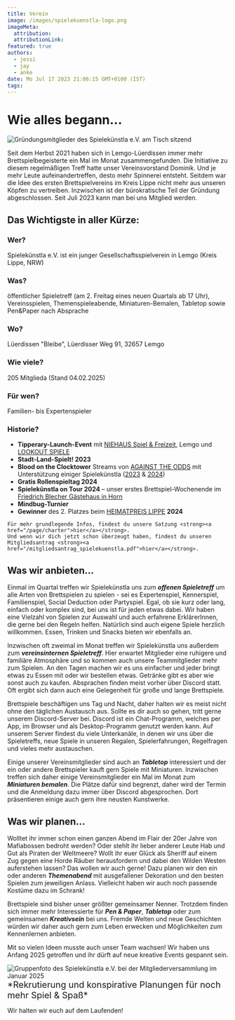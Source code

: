 ```yaml
---
title: Verein
image: /images/spielekuenstla-logo.png
imageMeta:
  attribution:
  attributionLink:
featured: true
authors:
  - jessi
  - jay
  - anke
date: Mo Jul 17 2023 21:06:15 GMT+0100 (IST)
tags:
---
```


# Wie alles begann...

![Gründungsmitglieder des Spielekünstla e.V. am Tisch sitzend](/images/founder.jpg)

Seit dem Herbst 2021 haben sich in Lemgo-Lüerdissen immer mehr Brettspielbegeisterte ein Mal im Monat zusammengefunden. Die Initiative zu diesem regelmäßigen Treff hatte unser Vereinsvorstand Dominik. Und je mehr Leute aufeinandertreffen, desto mehr Spinnerei entsteht. Seitdem war die Idee des ersten Brettspielvereins im Kreis Lippe nicht mehr aus unseren Köpfen zu vertreiben. Inzwischen ist der bürokratische Teil der Gründung abgeschlossen. Seit Juli 2023 kann man bei uns Mitglied werden.

<div class="border-box">
  <h2>Das Wichtigste in aller Kürze:</h2>
  <div>
    <h3>Wer?</h3>
    Spielekünstla e.V. ist ein junger Gesellschaftsspielverein in Lemgo (Kreis Lippe, NRW)
  </div>

  <div>
    <h3>Was?</h3>
    öffentlicher Spieletreff (am 2. Freitag eines neuen Quartals ab 17 Uhr), Vereinsspielen, Themenspieleabende, Miniaturen-Bemalen, Tabletop sowie Pen&Paper nach Absprache
  </div>

  <div>
    <h3>Wo?</h3>
    Lüerdissen "Bleibe", Lüerdisser Weg 91, 32657 Lemgo
  </div>

  <div>
    <h3>Wie viele?</h3>
    205 Mitglieda (Stand 04.02.2025)
  </div>

  <div>
    <h3>Für wen?</h3>
    Familien- bis Expertenspieler
  </div>

  <div>
    <h3>Historie?</h3>
    <ul>
      <li><strong>Tipperary-Launch-Event</strong> mit <a href="https://niehaus-lemgo.de/">NIEHAUS Spiel & Freizeit</a>, Lemgo und <a href="https://lookout-spiele.de">LOOKOUT SPIELE</a></li>
      <li><strong>Stadt-Land-Spielt! 2023</strong></li>
      <li><strong>Blood on the Clocktower</strong> Streams von <a href="https://againsttheodds.de/">AGAINST THE ODDS</a> mit Unterstützung einiger Spielekünstla (<a href="https://www.youtube.com/watch?v=D6HxlRudQHA">2023</a> & <a href="https://www.youtube.com/watch?v=-3iVwMf0Yw8&t=158s">2024</a>)</li>
      <li><strong>Gratis Rollenspieltag 2024</strong></li>
      <li><strong>Spielekünstla on Tour 2024</strong> – unser erstes Brettspiel-Wochenende im <a href="https://www.friedrich-blecher-haus.de/">Friedrich Blecher Gästehaus in Horn</a></li>
      <li><strong>Mindbug-Turnier</strong></li>
      <li><strong>Gewinner</strong> des 2. Platzes beim <a href="https://www.kreis-lippe.de/kreis-lippe/aktuelles/meldungen/referat-landrat/ehrenamt/heimatpreis-2024.php">HEIMATPREIS LIPPE</a> <strong>2024</strong></li>
    </ul>

    Für mehr grundlegende Infos, findest du unsere Satzung <strong><a href="/page/charter">hier</a></strong>.
    Und wenn wir dich jetzt schon überzeugt haben, findest du unseren Mitgliedsantrag <strong><a href="/mitgliedsantrag_spielekuenstla.pdf">hier</a></strong>.
  </div>
</div>

## Was wir anbieten...

Einmal im Quartal treffen wir Spielekünstla uns zum ***offenen Spieletreff*** um alle Arten von Brettspielen zu spielen - sei es Expertenspiel, Kennerspiel, Familienspiel, Social Deduction oder Partyspiel. Egal, ob sie kurz oder lang, einfach oder komplex sind, bei uns ist für jeden etwas dabei. Wir haben eine Vielzahl von Spielen zur Auswahl und auch erfahrene ErklärerInnen, die gerne bei den Regeln helfen. Natürlich sind auch eigene Spiele herzlich willkommen. Essen, Trinken und Snacks bieten wir ebenfalls an.

Inzwischen oft zweimal im Monat treffen wir Spielekünstla uns außerdem zum ***vereinsinternen Spieletreff***. Hier erwartet Mitglieder eine ruhigere und familiäre Atmosphäre und so kommen auch unsere Teammitglieder mehr zum Spielen. An den Tagen machen wir es uns einfacher und jeder bringt etwas zu Essen mit oder wir bestellen etwas. Getränke gibt es aber wie sonst auch zu kaufen. Absprachen finden meist vorher über Discord statt. Oft ergibt sich dann auch eine Gelegenheit für große und lange Brettspiele.

Brettspiele beschäftigen uns Tag und Nacht, daher halten wir es meist nicht ohne den täglichen Austausch aus. Sollte es dir auch so gehen, tritt gerne unserem Discord-Server bei. Discord ist ein Chat-Programm, welches per App, im Browser und als Desktop-Programm genutzt werden kann. Auf unserem Server findest du viele Unterkanäle, in denen wir uns über die Spieletreffs, neue Spiele in unseren Regalen, Spielerfahrungen, Regelfragen und vieles mehr austauschen.

Einige unserer Vereinsmitglieder sind auch an ***Tabletop*** interessiert und der ein oder andere Brettspieler kauft gern Spiele mit Miniaturen. Inzwischen treffen sich daher einige Vereinsmitglieder ein Mal im Monat zum ***Miniaturen bemalen***. Die Plätze dafür sind begrenzt, daher wird der Termin und die Anmeldung dazu immer über Discord abgesprochen. Dort präsentieren einige auch gern ihre neusten Kunstwerke.


## Was wir planen...

Wolltet ihr immer schon einen ganzen Abend im Flair der 20er Jahre von Mafiabossen bedroht werden? Oder stehlt ihr lieber anderer Leute Hab und Gut als Piraten der Weltmeere? Wollt ihr euer Glück als Sheriff auf einem Zug gegen eine Horde Räuber herausfordern und dabei den Wilden Westen auferstehen lassen? Das wollen wir auch gerne! Dazu planen wir den ein oder anderen ***Themenabend*** mit ausgefallener Dekoration und den besten Spielen zum jeweiligen Anlass. Vielleicht haben wir auch noch passende Kostüme dazu im Schrank!

Brettspiele sind bisher unser größter gemeinsamer Nenner. Trotzdem finden sich immer mehr Interessierte für ***Pen & Paper***, ***Tabletop*** oder zum gemeinsamen ***Kreativsein*** bei uns. Fremde Welten und neue Geschichten würden wir daher auch gern zum Leben erwecken und Möglichkeiten zum Kennenlernen anbieten.

Mit so vielen Ideen musste auch unser Team wachsen! Wir haben uns Anfang 2025 getroffen und ihr dürft auf neue kreative Events gespannt sein.


<img src="/images/202501_mitgliederversammlung.png" alt="Gruppenfoto des Spielekünstla e.V. bei der Mitgliederversammlung im Januar 2025" style="margin-bottom: 0;">
<span style="font-size: 20px;">*Rekrutierung und konspirative Planungen für noch mehr Spiel & Spaß*</span>


Wir halten wir euch auf dem Laufenden!
